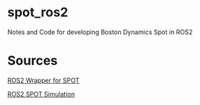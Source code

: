 # spot_ros2
Notes and Code for developing Boston Dynamics Spot in ROS2

# Sources
[ROS2 Wrapper for SPOT](https://github.com/bdaiinstitute/spot_ros2)

[ROS2 SPOT Simulation](https://github.com/MASKOR/webots_ros2_spot)
